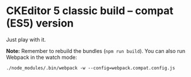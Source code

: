 # CKEditor 5 classic build – compat (ES5) version

Just play with it.

**Note:** Remember to rebuild the bundles (`npm run build`). You can also run Webpack in the watch mode:

```
./node_modules/.bin/webpack -w --config=webpack.compat.config.js
```
